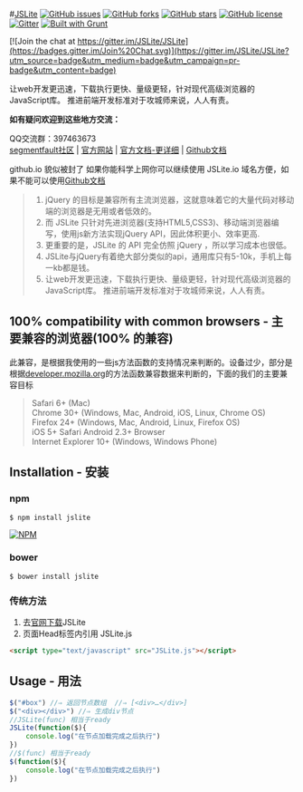 #[JSLite](https://github.com/JSLite/JSLite) 
[![GitHub issues](https://img.shields.io/github/issues/JSLite/JSLite.svg)](https://github.com/JSLite/JSLite/issues)
[![GitHub forks](https://img.shields.io/github/forks/JSLite/JSLite.svg)](https://github.com/JSLite/JSLite/network)
[![GitHub stars](https://img.shields.io/github/stars/JSLite/JSLite.svg)](https://github.com/JSLite/JSLite/stargazers)
[![GitHub license](https://img.shields.io/badge/license-MIT-blue.svg)](https://raw.githubusercontent.com/JSLite/JSLite/master/MIT-LICENSE)
[![Gitter](https://badges.gitter.im/Join%20Chat.svg)](https://gitter.im/JSLite/JSLite?utm_source=badge&utm_medium=badge&utm_campaign=pr-badge) 
[![Built with Grunt](https://cdn.gruntjs.com/builtwith.png)](http://gruntjs.com/)

[![Join the chat at https://gitter.im/JSLite/JSLite](https://badges.gitter.im/Join%20Chat.svg)](https://gitter.im/JSLite/JSLite?utm_source=badge&utm_medium=badge&utm_campaign=pr-badge&utm_content=badge)

让web开发更迅速，下载执行更快、量级更轻，针对现代高级浏览器的JavaScript库。 推进前端开发标准对于攻城师来说，人人有责。  

**如有疑问欢迎到这些地方交流：**  

QQ交流群：397463673   
[segmentfault社区](http://segmentfault.com/t/jslite/blogs) | [官方网站](http://jslite.io) | [官方文档-更详细](http://jslite.io/API/)  | [Github文档](https://github.com/jaywcjlove/jaywcjlove.github.io/blob/master/JSLite/doc/index.md) 

github.io 貌似被封了 如果你能科学上网你可以继续使用 JSLite.io 域名方便，如果不能可以使用[Github文档](https://github.com/jaywcjlove/jaywcjlove.github.io/blob/master/JSLite/doc/index.md)  

> 1. jQuery 的目标是兼容所有主流浏览器，这就意味着它的大量代码对移动端的浏览器是无用或者低效的。
> 2. 而 JSLite 只针对先进浏览器(支持HTML5,CSS3)、移动端浏览器编写，使用js新方法实现jQuery API，因此体积更小、效率更高.
> 3. 更重要的是，JSLite 的 API 完全仿照 jQuery ，所以学习成本也很低。
> 4. JSLite与jQuery有着绝大部分类似的api，通用库只有5-10k，手机上每一kb都是钱。
> 5. 让web开发更迅速，下载执行更快、量级更轻，针对现代高级浏览器的JavaScript库。 推进前端开发标准对于攻城师来说，人人有责。

## 100% compatibility with common browsers - 主要兼容的浏览器(100% 的兼容)
此兼容，是根据我使用的一些js方法函数的支持情况来判断的。设备过少，部分是根据[developer.mozilla.org](https://developer.mozilla.org)的方法函数兼容数据来判断的，下面的我们的主要兼容目标

> Safari 6+ (Mac)  
> Chrome 30+ (Windows, Mac, Android, iOS, Linux, Chrome OS)  
> Firefox 24+ (Windows, Mac, Android, Linux, Firefox OS)  
> iOS 5+ Safari
> Android 2.3+ Browser  
> Internet Explorer 10+ (Windows, Windows Phone)  


## Installation - 安装

### npm 

```shell
$ npm install jslite
```

[![NPM](https://nodei.co/npm-dl/jslite.png)](https://nodei.co/npm-dl/jslite/)

### bower 

```shell
$ bower install jslite
```

### 传统方法
1. 去[官网下载](http://jslite.io)JSLite  
2. 页面Head标签内引用 JSLite.js  

```html
<script type="text/javascript" src="JSLite.js"></script>
```

## Usage - 用法
```js
$("#box") //⇒ 返回节点数组  //⇒ [<div>​…​</div>​]
$("<div></div>") //⇒ 生成div节点
//JSLite(func) 相当于ready
JSLite(function($){
    console.log("在节点加载完成之后执行")
})
//$(func) 相当于ready
$(function($){
    console.log("在节点加载完成之后执行")
})
```




